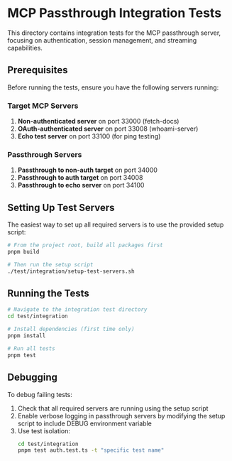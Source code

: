 # MCP Passthrough Integration Tests

This directory contains integration tests for the MCP passthrough server, focusing on authentication, session management, and streaming capabilities.

## Prerequisites

Before running the tests, ensure you have the following servers running:

### Target MCP Servers
1. **Non-authenticated server** on port 33000 (fetch-docs)
2. **OAuth-authenticated server** on port 33008 (whoami-server)
3. **Echo test server** on port 33100 (for ping testing)

### Passthrough Servers
1. **Passthrough to non-auth target** on port 34000
2. **Passthrough to auth target** on port 34008
3. **Passthrough to echo server** on port 34100

## Setting Up Test Servers

The easiest way to set up all required servers is to use the provided setup script:

```bash
# From the project root, build all packages first
pnpm build

# Then run the setup script
./test/integration/setup-test-servers.sh
```

## Running the Tests

```bash
# Navigate to the integration test directory
cd test/integration

# Install dependencies (first time only)
pnpm install

# Run all tests
pnpm test
```

## Debugging

To debug failing tests:

1. Check that all required servers are running using the setup script
2. Enable verbose logging in passthrough servers by modifying the setup script to include DEBUG environment variable
3. Use test isolation:
   ```bash
   cd test/integration
   pnpm test auth.test.ts -t "specific test name"
   ```
